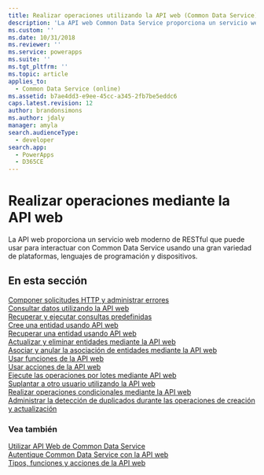 ```yaml
---
title: Realizar operaciones utilizando la API web (Common Data Service)| Microsoft Docs
description: 'La API web Common Data Service proporciona un servicio web moderno de RESTful que puede usar para interactuar con Common Data Service usando una gran variedad de plataformas, lenguajes de programación y dispositivos. Lea sobre las operaciones que se pueden realizar mediante la API web'
ms.custom: ''
ms.date: 10/31/2018
ms.reviewer: ''
ms.service: powerapps
ms.suite: ''
ms.tgt_pltfrm: ''
ms.topic: article
applies_to:
  - Common Data Service (online)
ms.assetid: b7ae4dd3-e9ee-45cc-a345-2fb7be5eddc6
caps.latest.revision: 12
author: brandonsimons
ms.author: jdaly
manager: amyla
search.audienceType:
  - developer
search.app:
  - PowerApps
  - D365CE
---
```

# <a name="perform-operations-using-the-web-api"></a>Realizar operaciones mediante la API web

La API web proporciona un servicio web moderno de RESTful que puede usar para interactuar con Common Data Service usando una gran variedad de plataformas, lenguajes de programación y dispositivos.

## <a name="in-this-section"></a>En esta sección

[Componer solicitudes HTTP y administrar errores](compose-http-requests-handle-errors.md)<br />
[Consultar datos utilizando la API web](query-data-web-api.md)<br />
[Recuperar y ejecutar consultas predefinidas](retrieve-and-execute-predefined-queries.md)<br />
[Cree una entidad usando API web](create-entity-web-api.md)<br />
[Recuperar una entidad usando API web](retrieve-entity-using-web-api.md)<br />
[Actualizar y eliminar entidades mediante la API web](update-delete-entities-using-web-api.md)<br />
[Asociar y anular la asociación de entidades mediante la API web](associate-disassociate-entities-using-web-api.md)<br />
[Usar funciones de la API web](use-web-api-functions.md)<br />
[Usar acciones de la API web](use-web-api-actions.md)<br />
[Ejecute las operaciones por lotes mediante API web](execute-batch-operations-using-web-api.md)<br />
[Suplantar a otro usuario utilizando la API web](impersonate-another-user-web-api.md)<br />
[Realizar operaciones condicionales mediante la API web](perform-conditional-operations-using-web-api.md)<br />
[Administrar la detección de duplicados durante las operaciones de creación y actualización](manage-duplicate-detection-create-update.md)<br />

### <a name="see-also"></a>Vea también

[Utilizar API Web de Common Data Service](overview.md)<br />
[Autentique Common Data Service con la API web](authenticate-web-api.md)<br />
[Tipos, funciones y acciones de la API web](web-api-types-operations.md)
